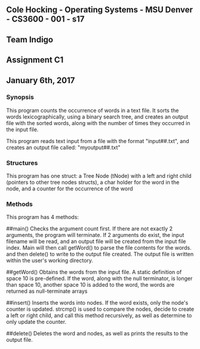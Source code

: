 ## Cole Hocking - Operating Systems - MSU Denver - CS3600 - 001 - s17
## Team Indigo
## Assignment C1
## January 6th, 2017

### Synopsis

This program counts the occurrence of words in a text file. It sorts the words lexicographically, using a binary
search tree, and creates an output file with the sorted words, along with the number of times they occurred in the
input file.

This program reads text input from a file with the format "input##.txt", and creates an output file called:
"myoutput##.txt"

### Structures

This program has one struct: a Tree Node (tNode) with a left and right child (pointers to other tree nodes structs),
a char holder for the word in the node, and a counter for the occurrence of the word

### Methods

This program has 4 methods:

##main()
Checks the argument count first. If there are not exactly 2 arguments, the program will terminate.
If 2 arguments do exist, the input filename will be read, and an output file will be created from the input file index.
Main will then call getWord() to parse the file contents for the words. and then delete() to write to the output file
created. The output file is written within the user's working directory.

##getWord()
Obtains the words from the input file. A static definition of space 10 is pre-defined. If the word, along
with the null terminator, is longer than space 10, another space 10 is added to the word, the words are returned as
null-terminate arrays

##insert()
Inserts the words into nodes. If the word exists, only the node's counter is updated. strcmp() is used to
compare the nodes, decide to create a left or right child, and call this method recursively, as well as determine to
only update the counter.

##delete()
Deletes the word and nodes, as well as prints the results to the output file.